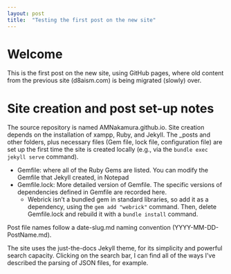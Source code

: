 ```yaml
---
layout: post
title:  "Testing the first post on the new site"
---
```


# Welcome 

This is the first post on the new site, using GitHub pages, where old content from the previous site (d8aism.com) is being migrated (slowly) over. 
 
# Site creation and post set-up notes 

The source repository is named AMNakamura.github.io. Site creation depends on the installation of xampp, Ruby, and Jekyll. 
The _posts and other folders, plus necessary files (Gem file, lock file, configuration file) are set up the first time the site is created locally (e.g., via the `bundle exec jekyll serve` command). 

- Gemfile: where all of the Ruby Gems are listed. You can modify the Gemfile that Jekyll created, in Notepad
- Gemfile.lock: More detailed version of Gemfile. The specific versions of dependencies defined in Gemfile are recorded here.
    - Webrick isn’t a bundled gem in standard libraries, so add it as a dependency, using the `gem add "webrick"` command. Then, delete Gemfile.lock and rebuild it with a `bundle install` command.

Post file names follow a date-slug.md naming convention (YYYY-MM-DD-PostName.md). 

The site uses the just-the-docs Jekyll theme, for its simplicity and powerful search capacity. Clicking on the search bar, I can find all of the ways I've described the parsing of JSON files, for example. 